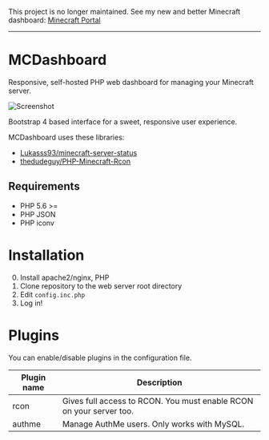 This project is no longer maintained. See my new and better Minecraft dashboard: [Minecraft Portal](https://github.com/aryxs3m/minecraft_portal)

---

# MCDashboard

Responsive, self-hosted PHP web dashboard for managing your Minecraft server.

![Screenshot](https://i.imgur.com/d4bKiMw.png)

Bootstrap 4 based interface for a sweet, responsive user experience.

MCDashboard uses these libraries:
* [Lukasss93/minecraft-server-status](https://github.com/Lukasss93/minecraft-server-status)
* [thedudeguy/PHP-Minecraft-Rcon](https://github.com/thedudeguy/PHP-Minecraft-Rcon)

## Requirements
* PHP 5.6 >=
* PHP JSON
* PHP iconv

# Installation

0. Install apache2/nginx, PHP
1. Clone repository to the web server root directory
2. Edit ```config.inc.php```
3. Log in!

# Plugins
You can enable/disable plugins in the configuration file.

Plugin name | Description
----------- | -----------
rcon | Gives full access to RCON. You must enable RCON on your server too.
authme | Manage AuthMe users. Only works with MySQL.
